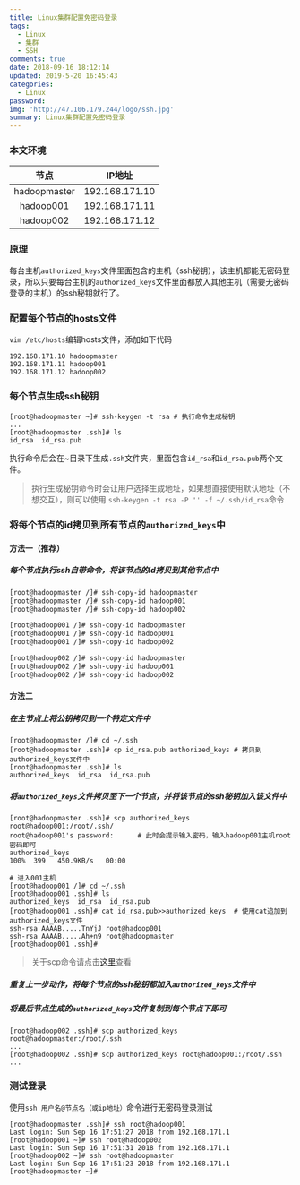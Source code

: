 ```yaml
---
title: Linux集群配置免密码登录
tags:
  - Linux
  - 集群
  - SSH
comments: true
date: 2018-09-16 18:12:14
updated: 2019-5-20 16:45:43
categories: 
  - Linux
password:
img: 'http://47.106.179.244/logo/ssh.jpg'
summary: Linux集群配置免密码登录
---
```

### 本文环境
|节点|IP地址|
|:---:|:---:|
|hadoopmaster|192.168.171.10|
|hadoop001|192.168.171.11|
|hadoop002|192.168.171.12|

### 原理
每台主机`authorized_keys`文件里面包含的主机（ssh秘钥），该主机都能无密码登录，所以只要每台主机的`authorized_keys`文件里面都放入其他主机（需要无密码登录的主机）的ssh秘钥就行了。

### 配置每个节点的hosts文件
`vim /etc/hosts`编辑hosts文件，添加如下代码
```shell
192.168.171.10 hadoopmaster
192.168.171.11 hadoop001
192.168.171.12 hadoop002
```

### 每个节点生成ssh秘钥
```shell
[root@hadoopmaster ~]# ssh-keygen -t rsa # 执行命令生成秘钥
...
[root@hadoopmaster .ssh]# ls
id_rsa  id_rsa.pub
```
执行命令后会在~目录下生成`.ssh`文件夹，里面包含`id_rsa`和`id_rsa.pub`两个文件。
> 执行生成秘钥命令时会让用户选择生成地址，如果想直接使用默认地址（不想交互），则可以使用
> `ssh-keygen -t rsa -P '' -f ~/.ssh/id_rsa`命令

### 将每个节点的id拷贝到所有节点的`authorized_keys`中
#### 方法一（推荐）
##### 每个节点执行ssh自带命令，将该节点的id拷贝到其他节点中
```bash
[root@hadoopmaster /]# ssh-copy-id hadoopmaster
[root@hadoopmaster /]# ssh-copy-id hadoop001
[root@hadoopmaster /]# ssh-copy-id hadoop002
```
```bash
[root@hadoop001 /]# ssh-copy-id hadoopmaster
[root@hadoop001 /]# ssh-copy-id hadoop001
[root@hadoop001 /]# ssh-copy-id hadoop002
```
```bash
[root@hadoop002 /]# ssh-copy-id hadoopmaster
[root@hadoop002 /]# ssh-copy-id hadoop001
[root@hadoop002 /]# ssh-copy-id hadoop002
```

#### 方法二
##### 在主节点上将公钥拷贝到一个特定文件中
```shell
[root@hadoopmaster /]# cd ~/.ssh
[root@hadoopmaster .ssh]# cp id_rsa.pub authorized_keys # 拷贝到authorized_keys文件中
[root@hadoopmaster .ssh]# ls
authorized_keys  id_rsa  id_rsa.pub
```
##### 将`authorized_keys`文件拷贝至下一个节点，并将该节点的ssh秘钥加入该文件中
```shell
[root@hadoopmaster .ssh]# scp authorized_keys root@hadoop001:/root/.ssh/
root@hadoop001's password:      # 此时会提示输入密码，输入hadoop001主机root密码即可
authorized_keys                                                           100%  399   450.9KB/s   00:00

# 进入001主机    
[root@hadoop001 /]# cd ~/.ssh
[root@hadoop001 .ssh]# ls
authorized_keys  id_rsa  id_rsa.pub
[root@hadoop001 .ssh]# cat id_rsa.pub>>authorized_keys  # 使用cat追加到authorized_keys文件
ssh-rsa AAAAB.....TnYjJ root@hadoop001  
ssh-rsa AAAAB.....Ah+n9 root@hadoopmaster
[root@hadoop001 .ssh]# 
```
> 关于scp命令请点击[这里](http://blog.hming.org/2018/08/15/Linux%E5%B8%B8%E7%94%A8%E5%91%BD%E4%BB%A4/)查看

##### 重复上一步动作，将每个节点的ssh秘钥都加入`authorized_keys`文件中
##### 将最后节点生成的`authorized_keys`文件复制到每个节点下即可
```shell
[root@hadoop002 .ssh]# scp authorized_keys root@hadoopmaster:/root/.ssh
...
[root@hadoop002 .ssh]# scp authorized_keys root@hadoop001:/root/.ssh
...
```

### 测试登录
使用`ssh 用户名@节点名（或ip地址）`命令进行无密码登录测试
```shell
[root@hadoopmaster .ssh]# ssh root@hadoop001
Last login: Sun Sep 16 17:51:27 2018 from 192.168.171.1
[root@hadoop001 ~]# ssh root@hadoop002
Last login: Sun Sep 16 17:51:31 2018 from 192.168.171.1
[root@hadoop002 ~]# ssh root@hadoopmaster
Last login: Sun Sep 16 17:51:23 2018 from 192.168.171.1
[root@hadoopmaster ~]# 
```